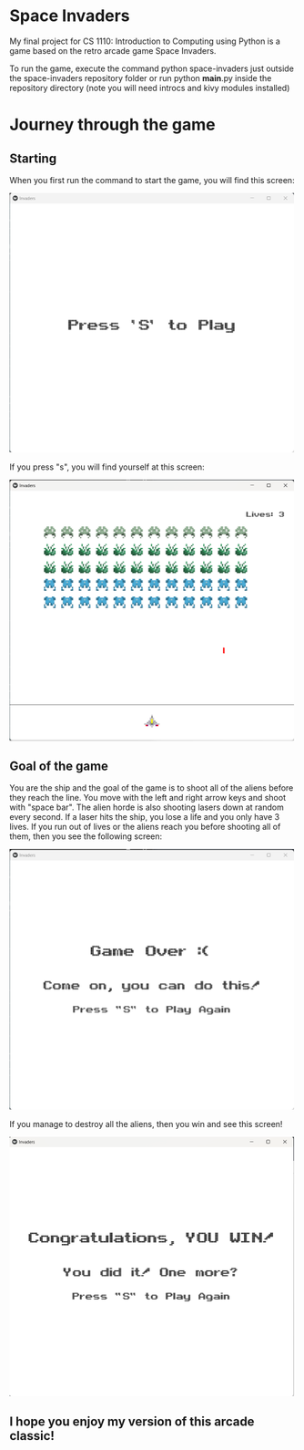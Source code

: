 ﻿# Space Invaders

My final project for CS 1110: Introduction to Computing using Python is a game based on the retro arcade game Space Invaders.

To run the game, execute the command python space-invaders just outside the space-invaders repository folder or run python __main__.py inside the repository directory (note you will need introcs and kivy modules installed)

# Journey through the game

## Starting
When you first run the command to start the game, you will find this screen:

<img src="Images/starting_screen.png" width="500"/>

If you press "s", you will find yourself at this screen:

<img src="Images/start_of_game.png" width="500"/>

## Goal of the game
You are the ship and the goal of the game is to shoot all of the aliens before they reach the line. You move with the left and right arrow keys and shoot with "space bar". The alien horde is also shooting lasers down at random every second. If a laser hits the ship, you lose a life and you only have 3 lives. If you run out of lives or the aliens reach you before shooting all of them, then you see the following screen:

<img src="Images/game_over.png" width="500"/>

If you manage to destroy all the aliens, then you win and see this screen!

<img src="Images/victory.png" width="500"/>

## I hope you enjoy my version of this arcade classic!
